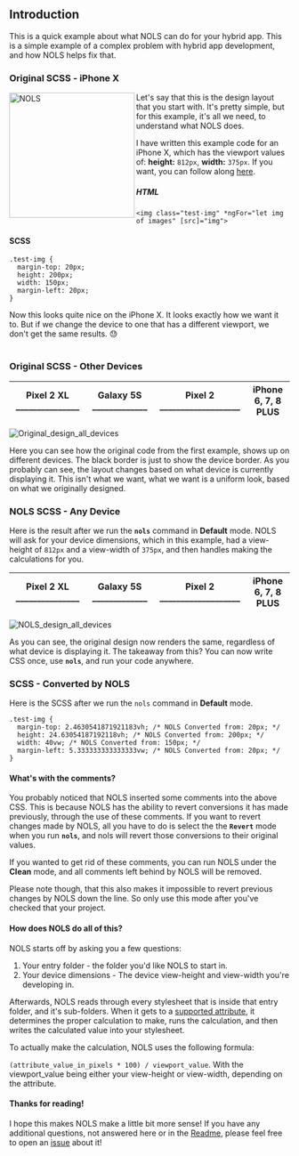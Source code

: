 ## Introduction

This is a quick example about what NOLS can do for your hybrid app. This is a simple example of a complex problem with hybrid app development, and how NOLS helps fix that.

### Original SCSS - iPhone X

<img src="https://i.imgur.com/haGjSPw.png" alt="NOLS" align="left" width="225">

Let's say that this is the design layout that you start with. It's pretty simple, but for this example, it's all we need, to understand what NOLS does.

I have written this example code for an iPhone X, which has the viewport values of: **height:** `812px`, **width:** `375px`.
If you want, you can follow along [here](#).

##### HTML
```
<img class="test-img" *ngFor="let img of images" [src]="img">
```
#### SCSS
```
.test-img {
  margin-top: 20px;
  height: 200px;
  width: 150px;
  margin-left: 20px;
}
```
Now this looks quite nice on the iPhone X. It looks exactly how we want it to. But if we change the device to one that has a different viewport, we don't get the same results. :sweat: 
<br><br>


### Original SCSS - Other Devices

|Pixel 2 XL _______________|Galaxy 5S _____________|Pixel 2 ___________________ |iPhone 6, 7, 8 PLUS |
|-----------------|----------------------|:------------------:|:-------------------------------:|

<img src="https://i.imgur.com/GOATy6j.png" alt="Original_design_all_devices" align="center">

Here you can see how the original code from the first example, shows up on different devices. The black border is just to show the device border. As you probably can see, the layout changes based on what device is currently displaying it. This isn't what we want, what we want is a uniform look, based on what we originally designed.

### NOLS SCSS - Any Device

Here is the result after we run the **`nols`** command in **Default** mode. NOLS will ask for your device dimensions, which in this example, had a view-height of `812px` and a view-width of `375px`, and then handles making the calculations for you. 


|Pixel 2 XL _______________|Galaxy 5S _____________|Pixel 2 ___________________ |iPhone 6, 7, 8 PLUS |
|-----------------|----------------------|:------------------:|:-------------------------------:|

<img src="https://i.imgur.com/czG43Cu.jpg" alt="NOLS_design_all_devices" align="center">

As you can see, the original design now renders the same, regardless of what device is displaying it. The takeaway from this? You can now write CSS once, use **`nols`**, and run your code anywhere.

### SCSS - Converted by NOLS

Here is the SCSS after we run the `nols` command in **Default** mode.

```
.test-img {
  margin-top: 2.4630541871921183vh; /* NOLS Converted from: 20px; */
  height: 24.63054187192118vh; /* NOLS Converted from: 200px; */
  width: 40vw; /* NOLS Converted from: 150px; */
  margin-left: 5.333333333333333vw; /* NOLS Converted from: 20px; */
}
```

#### What's with the comments?

You probably noticed that NOLS inserted some comments into the above CSS. This is because NOLS has the ability to revert conversions it has made previously, through the use of these comments. If you want to revert changes made by NOLS, all you have to do is select the the **`Revert`** mode when you run **`nols`**, and nols will revert those conversions to their original values. 

If you wanted to get rid of these comments, you can run NOLS under the **Clean** mode, and all comments left behind by NOLS will be removed.

Please note though, that this also makes it impossible to revert previous changes by NOLS down the line. So only use this mode after you've checked that your project.

#### How does NOLS do all of this? 

NOLS starts off by asking you a few questions: 

1. Your entry folder - the folder you'd like NOLS to start in. 
2. Your device dimensions - The device view-height and view-width you're developing in.

Afterwards, NOLS reads through every stylesheet that is inside that entry folder, and it's sub-folders.
When it gets to a [supported attribute](https://github.com/Bengejd/NOLS#supported-attributes), it determines the proper calculation to make, runs the calculation, and then writes the calculated value into your stylesheet.

To actually make the calculation, NOLS uses the following formula: 

`(attribute_value_in_pixels * 100) / viewport_value`. With the viewport_value being either your view-height or view-width, depending on the attribute.

#### Thanks for reading!

I hope this makes NOLS make a little bit more sense! If you have any additional questions, not answered here or in the [Readme](https://github.com/Bengejd/NOLS#important-notes), please feel free to open an [issue](https://github.com/Bengejd/NOLS/issues) about it!
